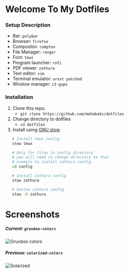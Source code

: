 Welcome To My  Dotfiles
=======================

### Setup Description

* Bar: ``` polybar ```
* Browser: ``` firefox ```
* Compositor: ``` compton ```
* File Manager: ``` ranger ```
* Font: ``` tewi ```
* Program launcher: ``` rofi ```
* PDF viewer: ``` zathura ```
* Text editor: ``` vim ```
* Terminal emulator: ``` urxvt patched ```
* Window manager: ``` i3-gaps ```

<!-- ### Directory Description -->

<!-- | Directory          |     Description                                   | -->
<!-- | ---------          | :-----------------------------------------------: | -->
<!-- | [bash]             | contains Xresources and bashrc files              | -->
<!-- | [colors/.colors]   | all my Xresources colorschemes can be found here  | -->
<!-- | [compton]          | compton.conf config file                          | -->
<!-- | [config]           | contains .config files e.g i3,mpd,dunst,ncmpcpp   | -->
<!-- | [homepage/homepage]| my custom startpage                               | -->
<!-- | [local/.local]     | contains my all my scripts                        | -->
<!-- | [newsbeuter/.newsbeuter] | urls and config files for newsbeuter        | -->
<!-- | [themes/.themes/mywood] | modified gtk theme based on murrine          | -->
<!-- | [tmux]             | tmux.conf file                                    | -->
<!-- | [vim]              | contains my custom vim colorsheme and vimrc       | -->
<!-- | [weechat/.weechat] | weechat.conf file                                 | -->
<!-- -->

### Installation

1. Clone this repo.
   *  ``` git clone https://github.com/mohabaks/dotfiles ```
2. Change directory to dotfiles
   * ``` cd dotfiles ```
3. Install using [GNU stow]
```bash
   # Install tmux config
   stow tmux

   # Only for files in config directory
   # you will need to change directory to that
   # example to install zathura config 
   cd config

   # Install zathura config
   stow zathura

   # Unstow zathura config
   stow -D zathura
```

# Screenshots

##### Current: ``` gruvbox-colors ```

![Gruvbox colors](http://imgur.com/rKr9hjV.png)
##### Previous: ``` solarized-colors ```

![Solarized](http://imgur.com/HQMMyMF.png)


[GNU stow]: https://www.gnu.org/s/stow/manual/stow.html
[bash]: https://github.com/mohabaks/dotfiles/tree/master/bash
[colors/.colors]: https://github.com/mohabaks/dotfiles/tree/master/colors/.colors
[compton]: https://github.com/mohabaks/dotfiles/tree/master/compton
[config]: https://github.com/mohabaks/dotfiles/tree/master/config
[homepage/homepage]: https://github.com/mohabaks/dotfiles/tree/master/homepage/homepage
[local/.local]: https://github.com/mohabaks/dotfiles/tree/master/local/.local
[newsbeuter/.newsbeuter]: https://github.com/mohabaks/dotfiles/tree/master/newsbeuter/.newsbeuter
[themes/.themes/mywood]: https://github.com/mohabaks/dotfiles/tree/master/themes/.themes/mywood
[tmux]: https://github.com/mohabaks/dotfiles/tree/master/tmux
[vim]: https://github.com/mohabaks/dotfiles/tree/master/vim
[weechat/.weechat]: https://github.com/mohabaks/dotfiles/tree/master/weechat/.weechat
